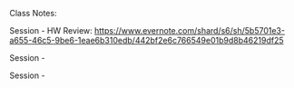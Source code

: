 Class Notes:


Session - HW Review:
https://www.evernote.com/shard/s6/sh/5b5701e3-a655-46c5-9be6-1eae6b310edb/442bf2e6c766549e01b9d8b46219df25


Session - 



Session - 
